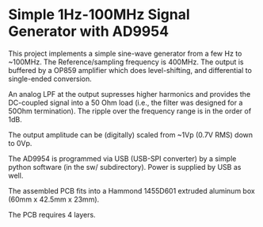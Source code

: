 # Simple 1Hz-100MHz Signal Generator with AD9954

This project implements a simple sine-wave generator from a few Hz
to ~100MHz. The Reference/sampling frequency is 400MHz.
The output is buffered by a OP859 amplifier which does level-shifting,
and differential to single-ended conversion.

An analog LPF at the output supresses higher harmonics and provides
the DC-coupled signal into a 50 Ohm load (i.e., the filter was
designed for a 50Ohm termination). The ripple over the frequency range
is in the order of 1dB.

The output amplitude can be (digitally) scaled from ~1Vp (0.7V RMS) down
to 0Vp.

The AD9954 is programmed via USB (USB-SPI converter) by a simple python
software (in the sw/ subdirectory). Power is supplied by USB as well.

The assembled PCB fits into a Hammond 1455D601 extruded aluminum box
(60mm x 42.5mm x 23mm).

The PCB requires 4 layers.
